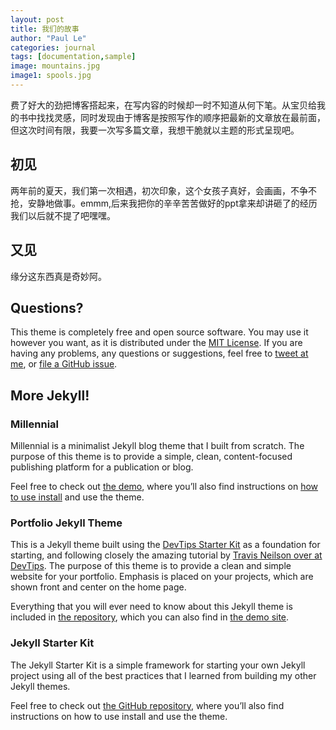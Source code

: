 ```yaml
---
layout: post
title: 我们的故事
author: "Paul Le"
categories: journal
tags: [documentation,sample]
image: mountains.jpg
image1: spools.jpg
---
```


费了好大的劲把博客搭起来，在写内容的时候却一时不知道从何下笔。从宝贝给我的书中找找灵感，同时发现由于博客是按照写作的顺序把最新的文章放在最前面，但这次时间有限，我要一次写多篇文章，我想干脆就以主题的形式呈现吧。

## 初见

两年前的夏天，我们第一次相遇，初次印象，这个女孩子真好，会画画，不争不抢，安静地做事。emmm,后来我把你的辛辛苦苦做好的ppt拿来却讲砸了的经历我们以后就不提了吧嘿嘿。

## 又见

缘分这东西真是奇妙阿。

## Questions?

This theme is completely free and open source software. You may use it however you want, as it is distributed under the [MIT License](http://choosealicense.com/licenses/mit/). If you are having any problems, any questions or suggestions, feel free to [tweet at me](https://twitter.com/intent/tweet?text=My%question%about%Lagrange%is:%&amp;via=paululele), or [file a GitHub issue](https://github.com/lenpaul/lagrange/issues/new).

## More Jekyll!

### Millennial

Millennial is a minimalist Jekyll blog theme that I built from scratch. The purpose of this theme is to provide a simple, clean, content-focused publishing platform for a publication or blog.

Feel free to check out <a href="https://lenpaul.github.io/Millennial/" target="_blank">the demo</a>, where you’ll also find instructions on <a href="https://lenpaul.github.io/Millennial/documentation/getting-started.html">how to use install</a> and use the theme.

### Portfolio Jekyll Theme

This is a Jekyll theme built using the [DevTips Starter Kit](http://devtipsstarterkit.com/) as a foundation for starting, and following closely the amazing tutorial by [Travis Neilson over at DevTips](https://www.youtube.com/watch?v=T6jKLsxbFg4&list=PL0CB3OvPhDA_STygmp3sDenx3UpdOMk7P). The purpose of this theme is to provide a clean and simple website for your portfolio. Emphasis is placed on your projects, which are shown front and center on the home page.

Everything that you will ever need to know about this Jekyll theme is included in [the repository](https://github.com/LeNPaul/portfolio-jekyll-theme), which you can also find in [the demo site](https://lenpaul.github.io/portfolio-jekyll-theme/).

### Jekyll Starter Kit

The Jekyll Starter Kit is a simple framework for starting your own Jekyll project using all of the best practices that I learned from building my other Jekyll themes.

Feel free to check out <a href="https://github.com/LeNPaul/jekyll-starter-kit" target="_blank">the GitHub repository</a>, where you’ll also find instructions on how to use install and use the theme.
